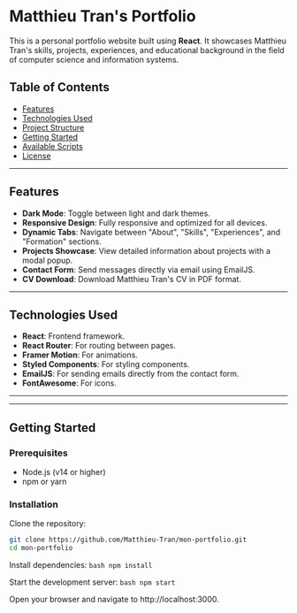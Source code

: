 # Matthieu Tran's Portfolio

This is a personal portfolio website built using **React**. It showcases Matthieu Tran's skills, projects, experiences, and educational background in the field of computer science and information systems.

## Table of Contents

- [Features](#features)
- [Technologies Used](#technologies-used)
- [Project Structure](#project-structure)
- [Getting Started](#getting-started)
- [Available Scripts](#available-scripts)
- [License](#license)

---

## Features

- **Dark Mode**: Toggle between light and dark themes.
- **Responsive Design**: Fully responsive and optimized for all devices.
- **Dynamic Tabs**: Navigate between "About", "Skills", "Experiences", and "Formation" sections.
- **Projects Showcase**: View detailed information about projects with a modal popup.
- **Contact Form**: Send messages directly via email using EmailJS.
- **CV Download**: Download Matthieu Tran's CV in PDF format.

---

## Technologies Used

- **React**: Frontend framework.
- **React Router**: For routing between pages.
- **Framer Motion**: For animations.
- **Styled Components**: For styling components.
- **EmailJS**: For sending emails directly from the contact form.
- **FontAwesome**: For icons.

---

---

## Getting Started

### Prerequisites

- Node.js (v14 or higher)
- npm or yarn

### Installation

Clone the repository:

```bash
git clone https://github.com/Matthieu-Tran/mon-portfolio.git
cd mon-portfolio
```

Install dependencies:
`bash
    npm install
    `

Start the development server:
`bash
npm start
`

Open your browser and navigate to http://localhost:3000.
